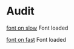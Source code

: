 # Audit

[font on slow](font-on-slow.png)
Font loaded

[font on fast](font-on-fast.png)
Font loaded
